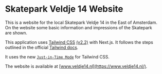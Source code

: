 # Skatepark Veldje 14 Website

This is a website for the local Skatepark Veldje 14 in the East of Amsterdam. On the website some basic information and impressions of the Skatepark are shown.

This application uses [Tailwind CSS](https://tailwindcss.com/) [(v2.2)](https://blog.tailwindcss.com/tailwindcss-2-2) with Next.js. It follows the steps outlined in the official [Tailwind docs](https://tailwindcss.com/docs/guides/nextjs).

It uses the new [`Just-in-Time Mode`](https://tailwindcss.com/docs/just-in-time-mode) for Tailwind CSS.

The website is available at [www.veldje14.nl](https://www.veldje14.nl/).
